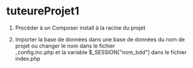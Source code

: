 # tuteureProjet1

1. Procéder à un Composer install à la racine du projet

2. Importer la base de données dans une base de données du nom de projet ou changer le nom dans le fichier  
_config.inc.php et la variable $_SESSION["nom_bdd"] dans le fichier index.php


